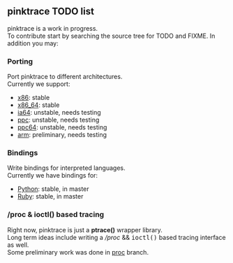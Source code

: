 ## pinktrace TODO list

pinktrace is a work in progress.  
To contribute start by searching the source tree for TODO and FIXME.
In addition you may:

### Porting
Port pinktrace to different architectures.  
Currently we support:

- [x86](http://en.wikipedia.org/wiki/X86): stable
- [x86\_64](http://en.wikipedia.org/wiki/X86_64): stable
- [ia64](http://en.wikipedia.org/wiki/Ia64): unstable, needs testing
- [ppc](http://en.wikipedia.org/wiki/PowerPC): unstable, needs testing
- [ppc64](http://en.wikipedia.org/wiki/Ppc64): unstable, needs testing
- [arm](http://en.wikipedia.org/wiki/ARM_architecture): preliminary, needs testing

### Bindings
Write bindings for interpreted languages.  
Currently we have bindings for:

- [Python](http://www.python.org/): stable, in master
- [Ruby](http://www.ruby-lang.org/): stable, in master

### /proc & ioctl() based tracing
Right now, pinktrace is just a **ptrace()** wrapper library.  
Long term ideas include writing a */proc* && <tt>ioctl()</tt> based tracing interface as well.  
Some preliminary work was done in [proc](http://github.com/alip/pinktrace/tree/proc) branch.
